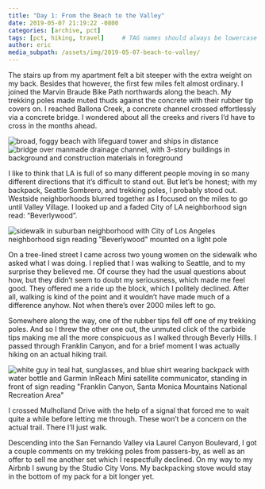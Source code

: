 ```yaml
---
title: "Day 1: From the Beach to the Valley"
date: 2019-05-07 21:19:22 -0800
categories: [archive, pct]
tags: [pct, hiking, travel]     # TAG names should always be lowercase
author: eric
media_subpath: /assets/img/2019-05-07-beach-to-valley/
---
```


The stairs up from my apartment felt a bit steeper with the extra weight on my back. Besides that however, the first few miles felt almost ordinary. I joined the Marvin Braude Bike Path northwards along the beach. My trekking poles made muted thuds against the concrete with their rubber tip covers on. I reached Ballona Creek, a concrete channel crossed effortlessly via a concrete bridge. I wondered about all the creeks and rivers I’d have to cross in the months ahead.

![broad, foggy beach with lifeguard tower and ships in distance](dockweiler.jpg)
![bridge over manmade drainage channel, with 3-story buildings in background and construction materials in foreground](ballona_bridge.jpg)

I like to think that LA is full of so many different people moving in so many different directions that it’s difficult to stand out. But let’s be honest; with my backpack, Seattle Sombrero, and trekking poles, I probably stood out. Westside neighborhoods blurred together as I focused on the miles to go until Valley Village. I looked up and a faded City of LA neighborhood sign read: “Beverlywood”.

![sidewalk in suburban neighborhood with City of Los Angeles neighborhood sign reading "Beverlywood" mounted on a light pole](beverlywood.jpg)

On a tree-lined street I came across two young women on the sidewalk who asked what I was doing. I replied that I was walking to Seattle, and to my surprise they believed me. Of course they had the usual questions about how, but they didn’t seem to doubt my seriousness, which made me feel good. They offered me a ride up the block, which I politely declined. After all, walking is kind of the point and it wouldn’t have made much of a difference anyhow. Not when there’s over 2000 miles left to go.

Somewhere along the way, one of the rubber tips fell off one of my trekking poles. And so I threw the other one out, the unmuted click of the carbide tips making me all the more conspicuous as I walked through Beverly Hills. I passed through Franklin Canyon, and for a brief moment I was actually hiking on an actual hiking trail.

![white guy in teal hat, sunglasses, and blue shirt wearing backpack with water bottle and Garmin InReach Mini satellite communicator, standing in front of sign reading "Franklin Canyon, Santa Monica Mountains National Recreation Area"](franklin_canyon.jpg)

I crossed Mulholland Drive with the help of a signal that forced me to wait quite a while before letting me through. These won’t be a concern on the actual trail. There I’ll just walk.

Descending into the San Fernando Valley via Laurel Canyon Boulevard, I got a couple comments on my trekking poles from passers-by, as well as an offer to sell me another set which I respectfully declined. On my way to my Airbnb I swung by the Studio City Vons. My backpacking stove would stay in the bottom of my pack for a bit longer yet.
